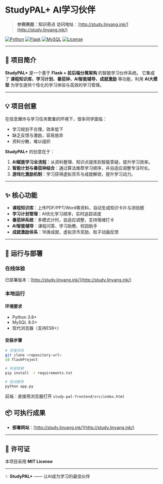 # StudyPAL+ AI学习伙伴

> **参赛赛题：知识奇点**
> **访问地址**：[http://study.linyang.ink/](http://study.linyang.ink/)

[![Python](https://img.shields.io/badge/Python-3.8+-blue.svg)](https://python.org)
[![Flask](https://img.shields.io/badge/Flask-2.3.3-green.svg)](https://flask.palletsprojects.com)
[![MySQL](https://img.shields.io/badge/MySQL-8.0+-orange.svg)](https://mysql.com)
[![License](https://img.shields.io/badge/License-MIT-yellow.svg)](LICENSE)

---

## 🎯 项目简介

**StudyPAL+** 是一个基于 **Flask + 前后端分离架构** 的智能学习伙伴系统。
它集成了 **课程知识库、学习计划、番茄钟、AI智能辅导、成就激励** 等功能，利用 **AI大模型** 为学生提供个性化的学习体验与高效的学习管理。

---

## 💡 项目创意

在信息爆炸与学习任务繁重的环境下，很多同学面临：

* 学习规划不合理，效率低下
* 缺乏反馈与激励，容易放弃
* 资料分散，难以组织

**StudyPAL+** 的创意在于：

1. **AI赋能学习全流程**：从资料整理、知识点提炼到智能答疑，提升学习效率。
2. **智能计划与番茄钟结合**：通过算法推荐学习顺序，并自适应调整专注时长。
3. **游戏化激励机制**：学习获得虚拟货币与成就解锁，提升学习动力。

---

## ✨ 核心功能

* **课程知识库**：上传PDF/PPT/Word等资料，自动生成知识卡片与测验题
* **学习计划管理**：AI优化学习顺序，实时追踪进度
* **番茄钟系统**：多模式计时，自适应调整，支持情绪打卡
* **AI智能辅导**：课程问答、学习助教、校园助手
* **成就激励体系**：18类成就、虚拟货币奖励、粒子动画反馈

---

## 🚀 运行与部署

### 在线体验

已部署版本：[http://study.linyang.ink/](http://study.linyang.ink/)

### 本地运行

#### 环境要求

* Python 3.8+
* MySQL 8.0+
* 现代浏览器（支持ES6+）

#### 安装步骤

```bash
# 克隆项目
git clone <repository-url>
cd flaskProject

# 安装依赖
pip install -r requirements.txt

# 启动服务
python app.py
```

前端：直接用浏览器打开 `study-pal-frontend/src/index.html`



## 📦 可执行成果

* **部署网站**：[http://study.linyang.ink/](http://study.linyang.ink/)


---

## 📄 许可证

本项目采用 **MIT License**

---

✨ **StudyPAL+** —— 让AI成为学习的最佳伙伴


